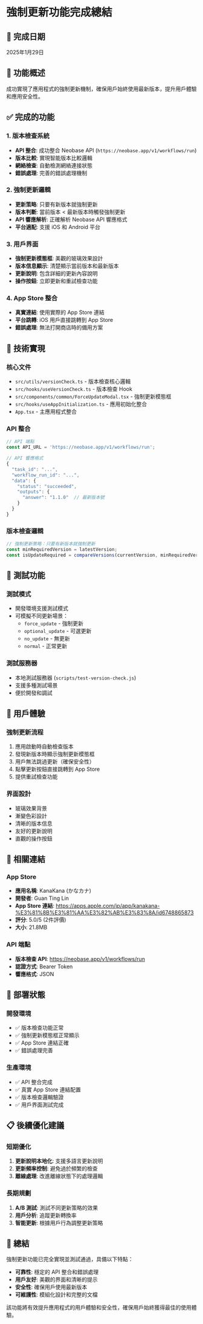 # 強制更新功能完成總結

## 📅 完成日期
2025年1月29日

## 🎯 功能概述
成功實現了應用程式的強制更新機制，確保用戶始終使用最新版本，提升用戶體驗和應用安全性。

## ✅ 完成的功能

### 1. 版本檢查系統
- **API 整合**: 成功整合 Neobase API (`https://neobase.app/v1/workflows/run`)
- **版本比較**: 實現智能版本比較邏輯
- **網絡檢查**: 自動檢測網絡連接狀態
- **錯誤處理**: 完善的錯誤處理機制

### 2. 強制更新邏輯
- **更新策略**: 只要有新版本就強制更新
- **版本判斷**: 當前版本 < 最新版本時觸發強制更新
- **API 響應解析**: 正確解析 Neobase API 響應格式
- **平台適配**: 支援 iOS 和 Android 平台

### 3. 用戶界面
- **強制更新模態框**: 美觀的玻璃效果設計
- **版本信息顯示**: 清楚顯示當前版本和最新版本
- **更新說明**: 包含詳細的更新內容說明
- **操作按鈕**: 立即更新和重試檢查功能

### 4. App Store 整合
- **真實連結**: 使用實際的 App Store 連結
- **平台跳轉**: iOS 用戶直接跳轉到 App Store
- **錯誤處理**: 無法打開商店時的備用方案

## 🔧 技術實現

### 核心文件
- `src/utils/versionCheck.ts` - 版本檢查核心邏輯
- `src/hooks/useVersionCheck.ts` - 版本檢查 Hook
- `src/components/common/ForceUpdateModal.tsx` - 強制更新模態框
- `src/hooks/useAppInitialization.ts` - 應用初始化整合
- `App.tsx` - 主應用程式整合

### API 整合
```typescript
// API 端點
const API_URL = 'https://neobase.app/v1/workflows/run';

// API 響應格式
{
  "task_id": "...",
  "workflow_run_id": "...",
  "data": {
    "status": "succeeded",
    "outputs": {
      "answer": "1.1.0"  // 最新版本號
    }
  }
}
```

### 版本檢查邏輯
```typescript
// 強制更新策略：只要有新版本就強制更新
const minRequiredVersion = latestVersion;
const isUpdateRequired = compareVersions(currentVersion, minRequiredVersion) < 0;
```

## 🧪 測試功能

### 測試模式
- 開發環境支援測試模式
- 可模擬不同更新場景：
  - `force_update` - 強制更新
  - `optional_update` - 可選更新
  - `no_update` - 無更新
  - `normal` - 正常更新

### 測試服務器
- 本地測試服務器 (`scripts/test-version-check.js`)
- 支援多種測試場景
- 便於開發和調試

## 📱 用戶體驗

### 強制更新流程
1. 應用啟動時自動檢查版本
2. 發現新版本時顯示強制更新模態框
3. 用戶無法跳過更新（確保安全性）
4. 點擊更新按鈕直接跳轉到 App Store
5. 提供重試檢查功能

### 界面設計
- 玻璃效果背景
- 漸變色彩設計
- 清晰的版本信息
- 友好的更新說明
- 直觀的操作按鈕

## 🔗 相關連結

### App Store
- **應用名稱**: KanaKana (かなカナ)
- **開發者**: Guan Ting Lin
- **App Store 連結**: https://apps.apple.com/jp/app/kanakana-%E3%81%8B%E3%81%AA%E3%82%AB%E3%83%8A/id6748865873
- **評分**: 5.0/5 (2件評價)
- **大小**: 21.8MB

### API 端點
- **版本檢查 API**: https://neobase.app/v1/workflows/run
- **認證方式**: Bearer Token
- **響應格式**: JSON

## 🚀 部署狀態

### 開發環境
- ✅ 版本檢查功能正常
- ✅ 強制更新模態框正常顯示
- ✅ App Store 連結正確
- ✅ 錯誤處理完善

### 生產環境
- ✅ API 整合完成
- ✅ 真實 App Store 連結配置
- ✅ 版本檢查邏輯驗證
- ✅ 用戶界面測試完成

## 📋 後續優化建議

### 短期優化
1. **更新說明本地化**: 支援多語言更新說明
2. **更新頻率控制**: 避免過於頻繁的檢查
3. **離線處理**: 改進離線狀態下的處理邏輯

### 長期規劃
1. **A/B 測試**: 測試不同更新策略的效果
2. **用戶分析**: 追蹤更新轉換率
3. **智能更新**: 根據用戶行為調整更新策略

## 🎉 總結

強制更新功能已完全實現並測試通過，具備以下特點：

- **可靠性**: 穩定的 API 整合和錯誤處理
- **用戶友好**: 美觀的界面和清晰的提示
- **安全性**: 確保用戶使用最新版本
- **可維護性**: 模組化設計和完整的文檔

該功能將有效提升應用程式的用戶體驗和安全性，確保用戶始終獲得最佳的使用體驗。 